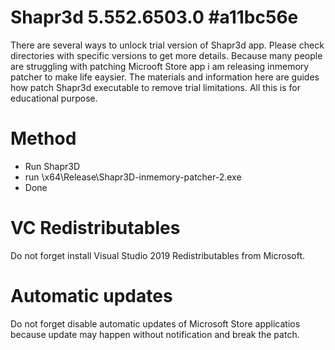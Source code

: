 # Shapr3d 5.552.6503.0 #a11bc56e

There are several ways to unlock trial version of Shapr3d app. Please check directories with specific versions to get more details. 
Because many people are struggling with patching Microoft Store app i am releasing inmemory patcher to make life eaysier.
The materials and information here are guides how patch Shapr3d executable to remove trial limitations. All this is for educational purpose.

# Method

* Run Shapr3D
* run \x64\Release\Shapr3D-inmemory-patcher-2.exe
* Done

# VC Redistributables

Do not forget install Visual Studio 2019 Redistributables from Microsoft.

# Automatic updates

Do not forget disable automatic updates of Microsoft Store applicatios because update may happen without notification and break the patch.
